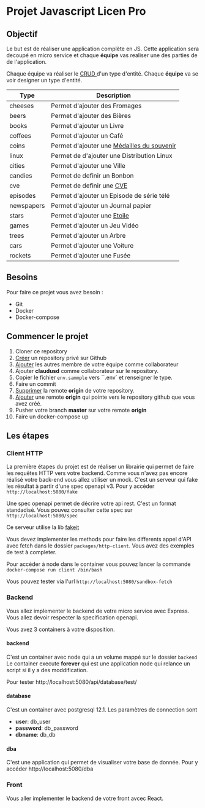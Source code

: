 # Projet Javascript Licen Pro

## Objectif

Le but est de réaliser une application complète en JS. Cette application sera decoupé en micro service et chaque **équipe** vas realiser une des parties de de l'application.

Chaque équipe va réaliser le [CRUD ](https://fr.wikipedia.org/wiki/CRUD) d'un type d'entité. Chaque **équipe** va se voir designer un type d'entité.

| Type | Description |
|-------|-------------|
| cheeses | Permet d'ajouter des Fromages |
| beers | Permet d'ajouter des Bières |
| books | Permet d'ajouter un Livre |
| coffees | Permet d'ajouter un Café |
| coins | Permet d'ajouter une [Médailles du souvenir](https://www.monnaiedeparis.fr/fr/boutique/medailles-souvenirs) |
| linux | Permet de d'ajouter une Distribution Linux |
| cities | Permet d'ajouter une Ville |
| candies | Permet de definir un Bonbon |
| cve | Permet de definir une [CVE](https://fr.wikipedia.org/wiki/Common_Vulnerabilities_and_Exposures) |
| episodes | Permet d'ajouter un Episode de série télé |
| newspapers | Permet d'ajouter un Journal papier |
| stars | Permet d'ajouter une [Etoile](https://fr.wikipedia.org/wiki/%C3%89toile) |
| games | Permet d'ajouter un Jeu Vidéo |
| trees | Permet d'ajouter un Arbre |
| cars | Permet d'ajouter une Voiture |
| rockets | Permet d'ajouter une Fusée |

## Besoins

Pour faire ce projet vous avez besoin : 
* Git
* Docker
* Docker-compose

## Commencer le projet

1) Cloner ce repository
2) [Créer](https://help.github.com/en/github/getting-started-with-github/create-a-repo) un repository privé sur Github
3) [Ajouter](https://help.github.com/en/github/setting-up-and-managing-your-github-user-account/inviting-collaborators-to-a-personal-repository) les autres membre de votre équipe comme collaborateur
4) Ajouter **claudusd** comme collaborateur sur le repository.
5) Copier le fichier ``env.sammple`` vers ``.env` et renseigner le type.
6) Faire un commit
7) [Supprimer](https://help.github.com/en/github/using-git/removing-a-remote) la remote **origin** de votre repository.
8) [Ajouter](https://help.github.com/en/github/using-git/adding-a-remote) une remote **origin** qui pointe vers le repository github que vous avez créé.
9) Pusher votre branch **master** sur votre remote **origin**
10) Faire un docker-compose up

## Les étapes 

### Client HTTP

La première étapes du projet est de réaliser un librairie qui permet de faire les requêtes HTTP vers votre backend. Comme vous n'avez pas encore réalisé votre back-end vous allez utiliser un mock. C'est un serveur qui fake les résultat à partir d'une spec openapi v3. Pour y accéder ``http://localhost:5080/fake``

Une spec openapi permet de décrire votre api rest. C'est un format standadisé. Vous pouvez consulter cette spec sur ``http://localhost:5080/spec``

Ce serveur utilise la lib [fakeit](https://github.com/JustinFeng/fakeit)

Vous devez implementer les methods pour faire les differents appel d'API avec fetch dans le dossier ``packages/http-client``. Vous avez des exemples de test à completer. 

Pour accéder à node dans le container vous pouvez lancer la commande ``docker-compose run client /bin/bash``

Vous pouvez tester via l'url ``http://localhost:5080/sandbox-fetch``

### Backend

Vous allez implementer le backend de votre micro service avec Express. Vous allez devoir respecter la specification openapi.

Vous avez 3 containers à votre disposition.

#### backend

C'est un container avec node qui a un volume mappé sur le dossier `backend`
Le container execute **forever** qui est une application node qui relance un script si il y a des moddification. 

Pour tester http://localhost:5080/api/database/test/

#### database

C'est un container avec postgresql 12.1. Les paramètres de connection sont 
* **user**: db_user
* **password**: db_password
* **dbname**: db_db

#### dba 

C'est une application qui permet de visualiser votre base de donnée. Pour y accéder http://localhost:5080/dba

### Front 

Vous aller implementer le backend de votre front avcec React.
